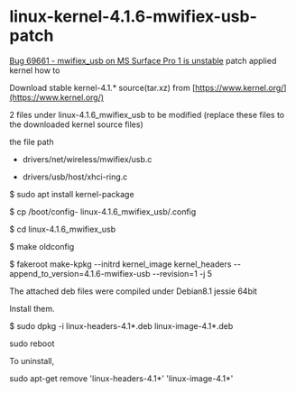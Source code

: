 # linux-kernel-4.1.6-mwifiex-usb-patch

[Bug 69661 - mwifiex_usb on MS Surface Pro 1 is unstable](https://bugzilla.kernel.org/show_bug.cgi?id=69661) patch applied kernel how to


Download stable kernel-4.1.* source(tar.xz) from
[https://www.kernel.org/](https://www.kernel.org/)

2 files under linux-4.1.6_mwifiex_usb to be modified (replace these files to the downloaded kernel source files)

the file path

- drivers/net/wireless/mwifiex/usb.c

- drivers/usb/host/xhci-ring.c


$ sudo apt install kernel-package

$ cp /boot/config-<current-kernel-version> linux-4.1.6_mwifiex_usb/.config

$ cd linux-4.1.6_mwifiex_usb

$ make oldconfig

$ fakeroot make-kpkg --initrd kernel_image kernel_headers --append_to_version=4.1.6-mwifiex-usb --revision=1 -j 5


The attached deb files were compiled under Debian8.1 jessie 64bit


Install them.

$ sudo dpkg -i linux-headers-4.1*.deb linux-image-4.1*.deb

sudo reboot


To uninstall,

sudo apt-get remove 'linux-headers-4.1*' 'linux-image-4.1*'
